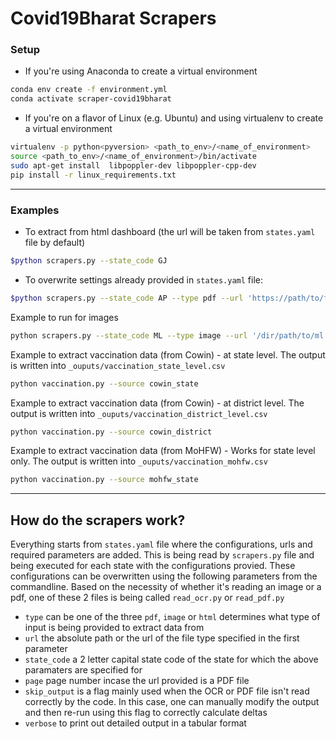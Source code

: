 # Covid19Bharat Scrapers

### Setup

- If you're using Anaconda to create a virtual environment
```bash
conda env create -f environment.yml
conda activate scraper-covid19bharat
```
- If you're on a flavor of Linux (e.g. Ubuntu) and using virtualenv to create a virtual environment
```bash
virtualenv -p python<pyversion> <path_to_env>/<name_of_environment>
source <path_to_env>/<name_of_environment>/bin/activate
sudo apt-get install  libpoppler-dev libpoppler-cpp-dev
pip install -r linux_requirements.txt
```

---

### Examples

- To extract from html dashboard (the url will be taken from `states.yaml` file by default)
```bash
$python scrapers.py --state_code GJ
```

- To overwrite settings already provided in `states.yaml` file:
```bash
$python scrapers.py --state_code AP --type pdf --url 'https://path/to/file.pdf'
````

Example to run for images
```bash
python scrapers.py --state_code ML --type image --url '/dir/path/to/ml.jpeg'
```

Example to extract vaccination data (from Cowin) - at state level. The output is written into `_ouputs/vaccination_state_level.csv`
```bash
python vaccination.py --source cowin_state
```

Example to extract vaccination data (from Cowin) - at district level.  The output is written into `_ouputs/vaccination_district_level.csv`
```bash
python vaccination.py --source cowin_district
```

Example to extract vaccination data (from MoHFW) - Works for state level only.  The output is written into `_ouputs/vaccination_mohfw.csv`
```bash
python vaccination.py --source mohfw_state
```

---

## How do the scrapers work?

Everything starts from `states.yaml` file where the configurations, urls and required parameters are added. This is being read by `scrapers.py` file and being executed for each state with the configurations provied. These configurations can be overwritten using the following parameters from the commandline. Based on the necessity of whether it's reading an image or a pdf, one of these 2 files is being called `read_ocr.py` or `read_pdf.py`

- `type` can be one of the three `pdf`, `image` or `html` determines what type of input is being provided to extract data from
- `url` the absolute path or the url of the file type specified in the first parameter
- `state_code` a 2 letter capital state code of the state for which the above paramaters are specified for
- `page` page number incase the url provided is a PDF file
- `skip_output` is a flag mainly used when the OCR or PDF file isn't read correctly by the code. In this case, one can manually modify the output and then re-run using this flag to correctly calculate deltas
- `verbose` to print out detailed output in a tabular format
